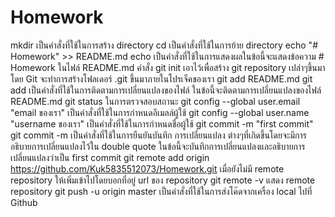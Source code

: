 # Homework
mkdir เป็นคำสั่งที่ใช้ในการสร้าง directory
cd เป็นคำสั่งที่ใช้ในการย้าย directory
echo "# Homework" >> README.md echo เป็นคำสั่งที่ใช้ในการแสดงผลในข้อนี้จะแสดงข้อความ # Homework ในไฟล์ README.md
คำสั่ง git init เอาไว้เพื่อสร้าง git repository เปล่าๆขึ้นมา โดย Git จะทำการสร้างโฟลเดอร์ .git ขึ้นมาภายในโปรเจ็คของเรา
git add README.md git add เป็นคำสั่งที่ใช้ในการติดตามการเปลี่ยนแปลงของไฟล์ ในข้อนี้จะติดตามการเปลี่ยนแปลงของไฟล์ README.md
git status ในการตรวจสอบสถานะ
git config --global user.email "email ของเรา" เป็นคำสั่งที่ใช้ในการกำหนดอีเมลล์ผู้ใช้
git config --global user.name "username ของเรา" เป็นคำสั่งที่ใช้ในการกำหนดชื่อผู้ใช้
git commit -m "first commit" git commit -m เป็นคำสั่งที่ใช้ในการยืนยันบันทึก การเปลี่ยนแปลง ต่างๆที่เกิดขึ้นโดยจะมีการอธิบายการเปลี่ยนแปลงไว้ใน double quote ในข้อนี้จะบันทึกการเปลี่ยนแปลงและอธิบายการเปลี่ยนแปลงว่าเป็น first commit
git remote add origin https://github.com/Kuk5835512073/Homework.git เมื่อยังไม่มี remote repository ให้เพิ่มเข้าไปโดยบอกที่อยู่ url ของ repository
git remote -v แสดง remote repository
git push -u origin master เป็นคำสั่งที่ใช้ในการส่งโค๊ดจากเครื่อง local ไปที่ Github
